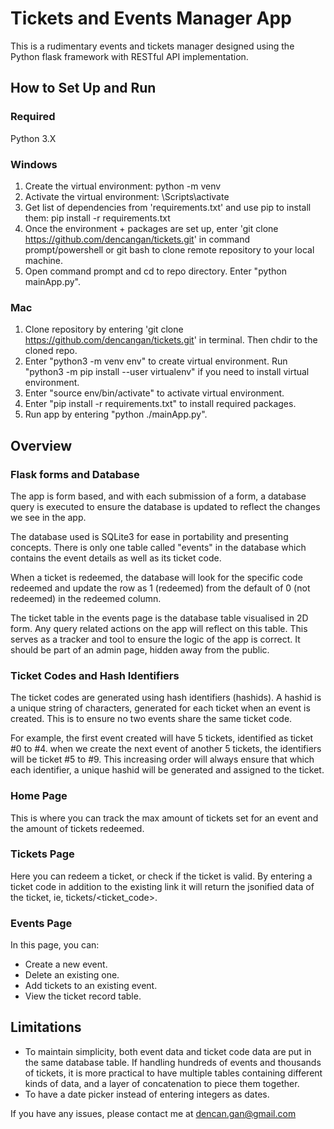 # Tickets and Events Manager App
This is a rudimentary events and tickets manager designed using the Python flask framework with RESTful API implementation.

## How to Set Up and Run
### Required
Python 3.X

### Windows
1. Create the virtual environment: python -m venv <YOUR-ENV-NAME>
2. Activate the virtual environment: <YOUR-ENV-NAME>\Scripts\activate
3. Get list of dependencies from 'requirements.txt' and use pip to install them: pip install -r requirements.txt
4. Once the environment + packages are set up, enter 'git clone https://github.com/dencangan/tickets.git' in command prompt/powershell or git bash to clone remote repository to your local machine.
5. Open command prompt and cd to repo directory. Enter "python mainApp.py".

### Mac
1. Clone repository by entering 'git clone https://github.com/dencangan/tickets.git' in terminal. Then chdir to the cloned repo.
2. Enter "python3 -m venv env" to create virtual environment. Run "python3 -m pip install --user virtualenv" if you need to install virtual environment.
3. Enter "source env/bin/activate" to activate virtual environment.
4. Enter "pip install -r requirements.txt" to install required packages.
5. Run app by entering "python ./mainApp.py".

## Overview
### Flask forms and Database
The app is form based, and with each submission of a form, a database query is executed to ensure the database is updated to reflect the changes we see in the app.

The database used is SQLite3 for ease in portability and presenting concepts. There is only one table called "events" in the database which contains the event details as well as its ticket code. 

When a ticket is redeemed, the database will look for the specific code redeemed and update the row as 1 (redeemed) from the default of 0 (not redeemed) in the redeemed column.

The ticket table in the events page is the database table visualised in 2D form. Any query related actions on the app will reflect on this table. This serves as a tracker and tool to ensure the logic of the app is correct. It should be part of an admin page, hidden away from the public.

### Ticket Codes and Hash Identifiers
The ticket codes are generated using hash identifiers (hashids). A hashid is a unique string of characters, generated for each ticket when an event is created. This is to ensure no two events share the same ticket code. 

For example, the first event created will have 5 tickets, identified as ticket #0 to #4. when we create the next event of another 5 tickets, the identifiers will be ticket #5 to #9. This increasing order will always ensure that which each identifier, a unique hashid will be generated and assigned to the ticket.

### Home Page
This is where you can track the max amount of tickets set for an event and the amount of tickets redeemed.

### Tickets Page 
Here you can redeem a ticket, or check if the ticket is valid.
By entering a ticket code in addition to the existing link it will return the jsonified data of the ticket, ie, tickets/<ticket_code>.

### Events Page
In this page, you can:
- Create a new event.
- Delete an existing one.
- Add tickets to an existing event.
- View the ticket record table.

## Limitations
- To maintain simplicity, both event data and ticket code data are put in the same database table. If handling hundreds of events and thousands of tickets, it is more practical to have multiple tables containing different kinds of data, and a layer of concatenation to piece them together.
- To have a date picker instead of entering integers as dates.

If you have any issues, please contact me at dencan.gan@gmail.com
